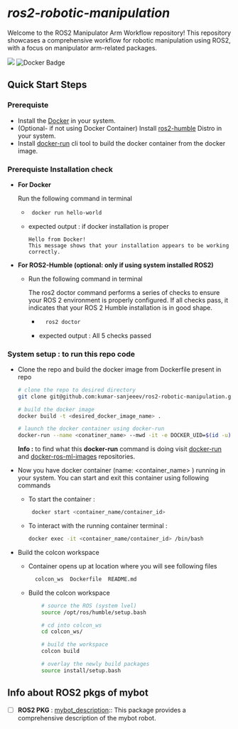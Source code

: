 # *ros2-robotic-manipulation*
Welcome to the ROS2 Manipulator Arm Workflow repository! This repository showcases a comprehensive workflow for robotic manipulation using ROS2, with a focus on manipulator arm-related packages.

<img src="https://img.shields.io/badge/ROS 2-humble-blueviolet"/>   ![Docker Badge](https://img.shields.io/badge/Docker-2496ED?style=flat-square&logo=docker&logoColor=white)

## Quick Start Steps
### Prerequiste 
- Install the [Docker](https://docs.docker.com/engine/install/ubuntu/) in your system.
- (Optional- if not using Docker Container) Install [ros2-humble](https://docs.ros.org/en/humble/Installation/Ubuntu-Install-Debians.html) Distro in your system.
- Install [docker-run](https://github.com/ika-rwth-aachen/docker-run) cli tool to build the docker container from the docker image.

### Prerequiste Installation check
- **For Docker**

    Run the following command in terminal
    - ```bash 
       docker run hello-world
         ```
    - expected output :  if docker installation is proper
        ```
        Hello from Docker!
        This message shows that your installation appears to be working correctly.
        ```
- **For ROS2-Humble (optional: only if using system installed ROS2)** 
  - Run the following command in terminal

    The ros2 doctor command performs a series of checks to ensure your ROS 2 environment is properly configured. If all checks pass, it indicates that your ROS 2 Humble installation is in good shape.
    - ```bash 
        ros2 doctor 
        ```

    - expected output : 
            All 5 checks passed

### System setup : to run this repo code
- Clone the repo and build the docker image from Dockerfile present in repo
  ```bash
  # clone the repo to desired directory
  git clone git@github.com:kumar-sanjeeev/ros2-robotic-manipulation.git

  # build the docker image 
  docker build -t <desired_docker_image_name> . 

  # launch the docker container using docker-run 
  docker-run --name <conatiner_name> --mwd -it -e DOCKER_UID=$(id -u) -e DOCKER_GID=$(id -g) -e DOCKER_USER=$(id -un) --no-gpu --no-rm <desired_docker_image_name>:latest
  ```
  **Info :** to find what this **docker-run** command is doing visit [docker-run](https://github.com/ika-rwth-aachen/docker-run) and [docker-ros-ml-images](https://github.com/ika-rwth-aachen/docker-ros-ml-images) repositories.

- Now you have docker container (name: <container_name> ) running in your system. You can start and exit this container using following commands

    - To start the container :

        ```bash
         docker start <container_name/container_id>
         ```
    - To interact with the running container terminal :

        ```bash
        docker exec -it <container_name/container_id> /bin/bash 
        ```
- Build the colcon workspace
    - Container opens up at location where you will see following files
      ```bash
        colcon_ws  Dockerfile  README.md
      ```
    - Build the colcon workspace
      ```bash
          # source the ROS (system lvel)
          source /opt/ros/humble/setup.bash

          # cd into colcon_ws
          cd colcon_ws/

          # build the workspace
          colcon build

          # overlay the newly build packages
          source install/setup.bash
      ```

## Info about ROS2 pkgs of mybot
- [ ] **ROS2 PKG** : [mybot_description](mybot_description):: This package provides a comprehensive description of the mybot robot.
